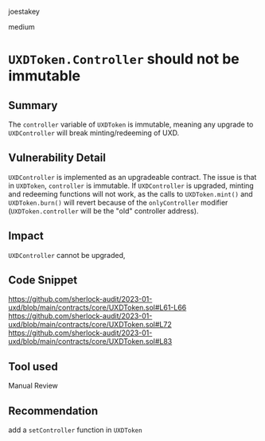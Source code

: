 joestakey

medium

# `UXDToken.Controller` should not be immutable

## Summary
The `controller` variable of `UXDToken` is immutable, meaning any upgrade to `UXDController` will break minting/redeeming of UXD.

## Vulnerability Detail
`UXDController` is implemented as an upgradeable contract.
The issue is that in `UXDToken`, `controller` is immutable.
If `UXDController` is upgraded, minting and redeeming functions will not work, as the calls to `UXDToken.mint()` and `UXDToken.burn()` will revert because of the `onlyController` modifier (`UXDToken.controller` will be the "old" controller address).

## Impact
`UXDController` cannot be upgraded,

## Code Snippet
https://github.com/sherlock-audit/2023-01-uxd/blob/main/contracts/core/UXDToken.sol#L61-L66
https://github.com/sherlock-audit/2023-01-uxd/blob/main/contracts/core/UXDToken.sol#L72
https://github.com/sherlock-audit/2023-01-uxd/blob/main/contracts/core/UXDToken.sol#L83

## Tool used
Manual Review

## Recommendation
add a `setController` function in `UXDToken`
